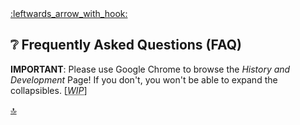 <a name="top">
<a href="https://github.com/compneuro-da/rsHRF/blob/update/README.md#table-of-contents">:leftwards_arrow_with_hook:</a> <br>

:grey_question: Frequently Asked Questions (FAQ)
----
__IMPORTANT__: Please use Google Chrome to browse the _History and Development_ Page! If you don't, you won't be able to expand the collapsibles. [<abbr title="Work In Progress"><i>WIP</i></abbr>]


<!-- which data to use? -- add Flowchart
1. input format: voxels, rois, signals
2. -->

<a href="#top">🔝</a>
